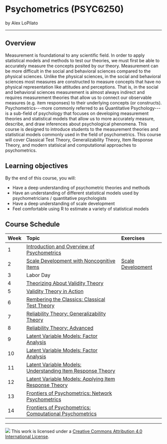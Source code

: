 Psychometrics (PSYC6250)
================

by Alex LoPilato

-----

## Overview

Measurement is foundational to any scientific field. In order to apply statistical models and methods to test our theories, we must first be able to accurately measure the concepts posited by our theory. Measurement can be more difficult in the social and behavioral sciences compared to the physical sciences. Unlike the physical sciences, in the social and behavioral sciences most measures are constructed to measure concepts that have no physical representation like attitudes and perceptions. That is, in the social and behavioral sciences measurement is almost always indirect and requires measurement theories that allow us to connect our observable measures (e.g. item responses) to their underlying concepts (or constructs). Psychometrics---more commonly referred to as Quantitative Psychology---is a sub-field of psychology that focuses on developing measurement theories and statistical models that allow us to more accurately measure, describe, and draw inferences about psychological phenomena. This course is designed to introduce students to the measurement theories and statistical models commonly used in the field of psychometrics. This course will cover Classical Test Theory, Generalizability Theory, Item Response Theory, and modern statisical and computational approaches to psychometrics.

## Learning objectives

By the end of this course, you will: 
* Have a deep understanding of psychometric theories and methods
* Have an understanding of different statistical models used by psychometricians / quantitative psychologists
* Have a deep understanding of scale development
* Feel comfortable using R to estimate a variety of statistical models

## Course Schedule

| Week          | Topic         | Exercises |
| :------------ | :--------------- | :--------------- |
| 1 | [Introduction and Overview of Psychometrics](https://alopilato88.github.io/psychometrics/materials/lectures/lecture-1-introduction.html) | |
| 2 | [Scale Development with Noncognitive Items](https://alopilato88.github.io/psychometrics/materials/lectures/lecture-2-scale-design.html)   | [Scale Development](https://alopilato88.github.io/psychometrics/materials/exercises/lecture-2/lecture-2-exercises.html) |
| 3 | Labor Day               | |
| 4 | [Theorizing About Validity Theory](https://alopilato88.github.io/psychometrics/materials/lectures/lecture-3-theorizing-validity-theory.html) | |
| 5 | [Validity Theory in Action](https://alopilato88.github.io/psychometrics/materials/lectures/lecture-4-validity-in-action.html) | |
| 6 | [Rembering the Classics: Classical Test Theory](https://alopilato88.github.io/psychometrics/materials/lectures/lecture-5-ctt.html) | |
| 7 | [Reliability Theory: Generalizability Theory](https://alopilato88.github.io/psychometrics/materials/lectures/lecture-6-gtheory.html) | |
| 8 | [Reliability Theory: Advanced]() | |
| 9 | [Latent Variable Models: Factor Analysis](https://alopilato88.github.io/psychometrics/materials/lectures/lecture-8-cfa-theory.html) | |
| 10 | [Latent Variable Models: Factor Analysis](https://alopilato88.github.io/psychometrics/materials/lectures/lecture-9-cfa-applied.html) | |
| 11 | [Latent Variable Models: Understanding Item Response Theory](https://alopilato88.github.io/psychometrics/materials/lectures/lecture-10-irt.html) | |
| 12 | [Latent Variable Models: Applying Item Response Theory]() | |
| 13 | [Frontiers of Psychometrics: Network Psychometrics]() | |
| 14 | [Frontiers of Psychometrics: Computational Psychometrics]() | |

-----

![](https://i.creativecommons.org/l/by/4.0/88x31.png) This work is
licensed under a [Creative Commons Attribution 4.0 International
License](https://creativecommons.org/licenses/by/4.0/).
